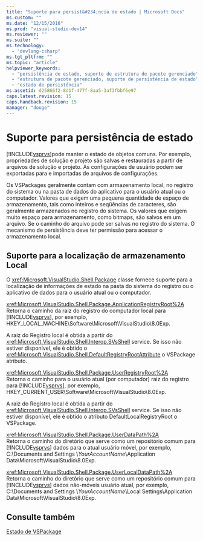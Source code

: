 ```yaml
---
title: "Suporte para persist&#234;ncia de estado | Microsoft Docs"
ms.custom: ""
ms.date: "12/15/2016"
ms.prod: "visual-studio-dev14"
ms.reviewer: ""
ms.suite: ""
ms.technology: 
  - "devlang-csharp"
ms.tgt_pltfrm: ""
ms.topic: "article"
helpviewer_keywords: 
  - "persistência de estado, suporte de estrutura de pacote gerenciado"
  - "estrutura de pacote gerenciado, suporte de persistência de estado"
  - "estado de persistência"
ms.assetid: d25866f2-8d1f-477f-8aa5-3af3fbbf6e97
caps.latest.revision: 15
caps.handback.revision: 15
manager: "douge"
---
```

# Suporte para persist&#234;ncia de estado
[!INCLUDE[vsprvs](../code-quality/includes/vsprvs_md.md)]pode manter o estado de objetos comuns.  Por exemplo, propriedades de solução e projeto são salvas e restauradas a partir de arquivos de solução e projeto.  As configurações de usuário podem ser exportadas para e importadas de arquivos de configurações.  
  
 Os VSPackages geralmente contam com armazenamento local, no registro do sistema ou na pasta de dados do aplicativo para o usuário atual ou o computador.  Valores que exigem uma pequena quantidade de espaço de armazenamento, tais como inteiros e seqüências de caracteres, são geralmente armazenados no registro do sistema.  Os valores que exigem muito espaço para armazenamento, como bitmaps, são salvos em um arquivo.  Se o caminho do arquivo pode ser salvas no registro do sistema.  O mecanismo de persistência deve ter permissão para acessar o armazenamento local.  
  
## Suporte para a localização de armazenamento Local  
 O <xref:Microsoft.VisualStudio.Shell.Package> classe fornece suporte para a localização de informações de estado na pasta do sistema do registro ou o aplicativo de dados para o usuário atual ou o computador.  
  
 <xref:Microsoft.VisualStudio.Shell.Package.ApplicationRegistryRoot%2A>  
 Retorna o caminho da raiz do registro do computador local para [!INCLUDE[vsprvs](../code-quality/includes/vsprvs_md.md)], por exemplo, HKEY\_LOCAL\_MACHINE\\Software\\Microsoft\\VisualStudio\\8.0Exp.  
  
 A raiz do Registro local é obtida a partir do <xref:Microsoft.VisualStudio.Shell.Interop.SVsShell> service.  Se isso não estiver disponível, ele é obtido o <xref:Microsoft.VisualStudio.Shell.DefaultRegistryRootAttribute> o VSPackage atributo.  
  
 <xref:Microsoft.VisualStudio.Shell.Package.UserRegistryRoot%2A>  
 Retorna o caminho para o usuário atual \(por computador\) raiz do registro para [!INCLUDE[vsprvs](../code-quality/includes/vsprvs_md.md)], por exemplo, HKEY\_CURRENT\_USER\\Software\\Microsoft\\VisualStudio\\8.0Exp.  
  
 A raiz do Registro local é obtida a partir do <xref:Microsoft.VisualStudio.Shell.Interop.SVsShell> service.  Se isso não estiver disponível, ele é obtido o atributo DefaultLocalRegistryRoot o VSPackage.  
  
 <xref:Microsoft.VisualStudio.Shell.Package.UserDataPath%2A>  
 Retorna o caminho do diretório que serve como um repositório comum para [!INCLUDE[vsprvs](../code-quality/includes/vsprvs_md.md)] dados para o atual usuário móvel, por exemplo, C:\\Documents and Settings \\*YourAccountName*\\Application Data\\Microsoft\\VisualStudio\\8.0Exp.  
  
 <xref:Microsoft.VisualStudio.Shell.Package.UserLocalDataPath%2A>  
 Retorna o caminho do diretório que serve como um repositório comum para [!INCLUDE[vsprvs](../code-quality/includes/vsprvs_md.md)] dados não\-móveis usuário atual, por exemplo, C:\\Documents and Settings \\*YourAccountName*\\Local Settings\\Application Data\\Microsoft\\VisualStudio\\8.0Exp.  
  
## Consulte também  
 [Estado de VSPackage](/visual-cpp/misc/vspackage-state)